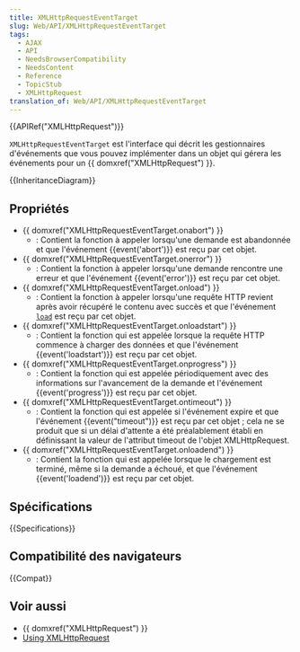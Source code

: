 ```yaml
---
title: XMLHttpRequestEventTarget
slug: Web/API/XMLHttpRequestEventTarget
tags:
  - AJAX
  - API
  - NeedsBrowserCompatibility
  - NeedsContent
  - Reference
  - TopicStub
  - XMLHttpRequest
translation_of: Web/API/XMLHttpRequestEventTarget
---
```


{{APIRef("XMLHttpRequest")}}

`XMLHttpRequestEventTarget` est l'interface qui décrit les gestionnaires d'événements que vous pouvez implémenter dans un objet qui gérera les événements pour un {{ domxref("XMLHttpRequest") }}.

{{InheritanceDiagram}}

## Propriétés

- {{ domxref("XMLHttpRequestEventTarget.onabort") }}
  - : Contient la fonction à appeler lorsqu'une demande est abandonnée et que l'événement {{event('abort')}} est reçu par cet objet.
- {{ domxref("XMLHttpRequestEventTarget.onerror") }}
  - : Contient la fonction à appeler lorsqu'une demande rencontre une erreur et que l'événement {{event('error')}} est reçu par cet objet.
- {{ domxref("XMLHttpRequestEventTarget.onload") }}
  - : Contient la fonction à appeler lorsqu'une requête HTTP revient après avoir récupéré le contenu avec succès et que l'événement [`load`](/fr//docs/Web/API/Window/load_event) est reçu par cet objet.
- {{ domxref("XMLHttpRequestEventTarget.onloadstart") }}
  - : Contient la fonction qui est appelée lorsque la requête HTTP commence à charger des données et que l'événement {{event('loadstart')}} est reçu par cet objet.
- {{ domxref("XMLHttpRequestEventTarget.onprogress") }}
  - : Contient la fonction qui est appelée périodiquement avec des informations sur l'avancement de la demande et l'événement {{event('progress')}} est reçu par cet objet.
- {{ domxref("XMLHttpRequestEventTarget.ontimeout") }}
  - : Contient la fonction qui est appelée si l'événement expire et que l'événement {{event("timeout")}} est reçu par cet objet ; cela ne se produit que si un délai d'attente a été préalablement établi en définissant la valeur de l'attribut timeout de l'objet XMLHttpRequest.
- {{ domxref("XMLHttpRequestEventTarget.onloadend") }}
  - : Contient la fonction qui est appelée lorsque le chargement est terminé, même si la demande a échoué, et que l'événement {{event('loadend')}} est reçu par cet objet.

## Spécifications

{{Specifications}}

## Compatibilité des navigateurs

{{Compat}}

## Voir aussi

- {{ domxref("XMLHttpRequest") }}
- [Using XMLHttpRequest](/en/DOM/XMLHttpRequest/Using_XMLHttpRequest)
